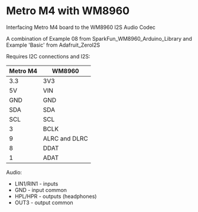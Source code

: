 # Metro M4 with WM8960
 Interfacing Metro M4 board to the WM8960 I2S Audio Codec

A combination of Example 08 from SparkFun_WM8960_Arduino_Library and Example 'Basic' from Adafruit_ZeroI2S

Requires I2C connections and I2S:
 
| Metro M4 | WM8960 |
| --- | --- |
 |   3.3  |     3V3 |
|   5V |       VIN |
 |   GND |      GND |
|   SDA   |    SDA |
|   SCL   |    SCL |
|   3  |       BCLK |
|   9   |      ALRC and DLRC |
|   8   |      DDAT |
|  1 |        ADAT |
   
   Audio:
 *   LIN1/RIN1 - inputs
 *   GND       - input common
 *   HPL/HPR   - outputs (headphones)
 *   OUT3      - output common
